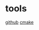# tools
[github](https://github.com/shaoxq/tools/github/README.md)
[cmake](https://github.com/shaoxq/tools/cmake/README.md)